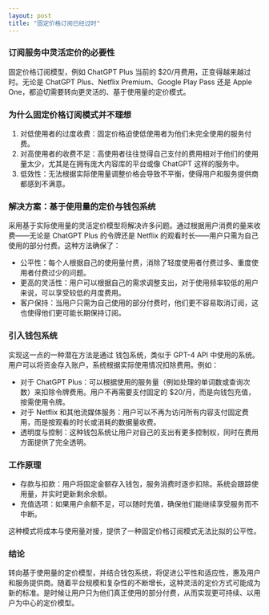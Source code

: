 ```yaml
---
layout: post  
title: "固定价格订阅已经过时"  
---
```


### 订阅服务中灵活定价的必要性

固定价格订阅模型，例如 ChatGPT Plus 当前的 \$20/月费用，正变得越来越过时。无论是 ChatGPT Plus、Netflix Premium、Google Play Pass 还是 Apple One，都迫切需要转向更灵活的、基于使用量的定价模式。

### 为什么固定价格订阅模式并不理想

1. 对低使用者的过度收费：固定价格迫使低使用者为他们未完全使用的服务付费。
2. 对高使用者的收费不足：高使用者往往觉得自己支付的费用相对于他们的使用量太少，尤其是在拥有庞大内容库的平台或像 ChatGPT 这样的服务中。
3. 低效性：无法根据实际使用量调整价格会导致不平衡，使得用户和服务提供商都感到不满意。

### 解决方案：基于使用量的定价与钱包系统

采用基于实际使用量的灵活定价模型将解决许多问题。通过根据用户消费的量来收费——无论是 ChatGPT Plus 的令牌还是 Netflix 的观看时长——用户只需为自己使用的部分付费。这种方法确保了：

- 公平性：每个人根据自己的使用量付费，消除了轻度使用者付费过多、重度使用者付费过少的问题。
- 更高的灵活性：用户可以根据自己的需求调整支出，对于使用频率较低的用户来说，可以享受较低的月度费用。
- 客户保持：当用户只需为自己使用的部分付费时，他们更不容易取消订阅，这也使得他们更可能长期保持订阅。

### 引入钱包系统

实现这一点的一种潜在方法是通过 钱包系统，类似于 GPT-4 API 中使用的系统。用户可以将资金存入账户，系统根据实际使用情况扣除费用。例如：

- 对于 ChatGPT Plus：可以根据使用的服务量（例如处理的单词数或查询次数）来扣除令牌费用。用户不再需要支付固定的 \$20/月，而是向钱包充值，按需使用令牌。
- 对于 Netflix 和其他流媒体服务：用户可以不再为访问所有内容支付固定费用，而是按观看的时长或消耗的数据量收费。
- 透明度与控制：这种钱包系统让用户对自己的支出有更多控制权，同时在费用方面提供了完全透明。

### 工作原理

- 存款与扣款：用户将固定金额存入钱包，服务消费时逐步扣除。系统会跟踪使用量，并实时更新剩余余额。
- 充值选项：如果用户余额不足，可以随时充值，确保他们能继续享受服务而不中断。

这种模式将成本与使用量对接，提供了一种固定价格订阅模式无法比拟的公平性。

### 结论

转向基于使用量的定价模型，并结合钱包系统，将促进公平性和适应性，惠及用户和服务提供商。随着平台规模和复杂性的不断增长，这种灵活的定价方式可能成为新的标准。是时候让用户只为他们真正使用的部分付费，从而实现更可持续、以用户为中心的定价模型。

